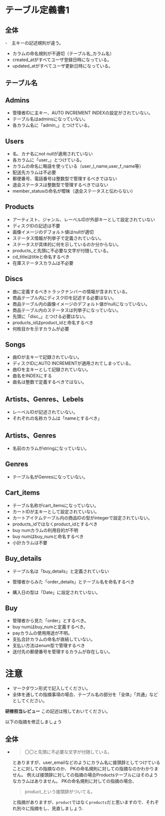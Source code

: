 # テーブル定義書1
## 全体
-　主キーの記述規則が違う。
- カラムの命名規則が不適切（テーブル名_カラム名）
- created_atがすべてユーザ登録日時になっている。
- updated_atがすべてユーザ更新日時になっている。
## テーブル名
## Admins
- 管理者IDに主キー、AUTO INCREMENT INDEXの設定がされていない。
- テーブル名はadminsになっていない。
- 各カラム名に「admin_」とつけている。
## Users
- 名、カナ名にnot nullが適用されていない
- 各カラムに「user_」とつけている。
- カラムの命名に略語を使っている（user_l_name,user_f_name等）
- 配送先カラムは不必要
- 郵便番号、電話番号は整数型で管理するべきではない
- 退会ステータスは整数型で管理するべきではない
- member_statusの命名が曖昧（退会ステータスと伝わらない）
## Products
- アーティスト、ジャンル、レーベルIDが外部キーとして設定されていない
- ディスクIDの記述は不要
- 画像イメージのデフォルト値はnullが適切
- ステータス情報が列挙子で定義されていない。
- ステータスが具体的に何を示しているのか分からない。
- products_と先頭に不必要な文字が付随している。
- cd_titleはtitleと命名するべき
- 在庫ステータスカラムは不必要
## Discs
- 曲に定義するべきトラックナンバーの情報が含まれている。
- 商品テーブル内にディスクIDを記述する必要はない。
- 商品テーブル内の画像イメージのデフォルト値がnullになっていない。
- 商品テーブル内のステータスは列挙子になっていない。
- 先頭に「disc_」とつける必要はない。
- products_idはproduct_idと命名するべき
- 何枚目かを示すカラムが必要
## Songs
- 曲IDが主キーで記録されていない。
- ディスクIDにAUTO INCREMENTが適用されてしまっている。
- 曲IDを主キーとして記録されていない。
- 曲名をINDEXにする
- 曲名は整数で定義するべきではない。
## Artists、Genres、Lebels
- レーベルIDが記述されていない。
- それぞれの名称カラムは「nameとするべき」
## Artists、Genres
- 名前のカラムがstringになっていない。

## Genres
- テーブル名がGenresになっていない。

## Cart_items
- テーブル名称がcart_itemsになっていない。
- カートIDが主キーとして設定されていない。
- カートアイテムテーブル内の商品IDの型がintegerで設定されていない。
- products_idではなくproduct_idとするべき
- buy numカラムの利用目的が不明
- buy numはbuy_numと命名するべき
- 小計カラムは不要
## Buy_details
- テーブル名は「buy_details」と定義されていない
- 管理者からみた「order_details」とテーブル名を命名するべき

- 購入日の型は「Date」に設定されていない。

## Buy
- 管理者から見た「order」とするべき。
- buy numはbuy_numと定義するべき。
- payカラムの使用用途が不明。
- 支払合計カラムの命名が直結していない。
- 支払い方法はenum型で管理するべき
- 送付先の郵便番号を管理するカラムが存在しない。

# 注意
* マークダウン形式で記入してください。
* 全体を通しての指摘事項の場合、テーブル名の部分を「全体」「共通」などとしてください。

**研修担当レビュー**
この記述は残しておいてください。

以下の指摘を修正しましょう
## 全体
- > 〇〇と先頭に不必要な文字が付随している。

  とありますが、user_emailなどのようにカラム名に接頭辞としてつけていることに対しての指摘なのか、
  PKの命名規則に対しての指摘なのかわかりません。
  例えば接頭辞に対しての指摘の場合Productsテーブルにはそのようなカラムはありません。
  PKの命名規則に対しての指摘の場合、
  > product_という接頭辞がついてる。

  と指摘がありますが、`product`ではなく`products`だと思いますので、それぞれ別々に指摘をし、見直しましょう.
 

